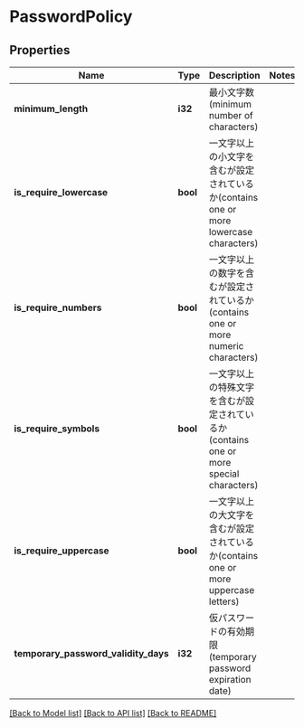 # PasswordPolicy

## Properties

Name | Type | Description | Notes
------------ | ------------- | ------------- | -------------
**minimum_length** | **i32** | 最小文字数(minimum number of characters) | 
**is_require_lowercase** | **bool** | 一文字以上の小文字を含むが設定されているか(contains one or more lowercase characters) | 
**is_require_numbers** | **bool** | 一文字以上の数字を含むが設定されているか(contains one or more numeric characters) | 
**is_require_symbols** | **bool** | 一文字以上の特殊文字を含むが設定されているか(contains one or more special characters) | 
**is_require_uppercase** | **bool** | 一文字以上の大文字を含むが設定されているか(contains one or more uppercase letters) | 
**temporary_password_validity_days** | **i32** | 仮パスワードの有効期限(temporary password expiration date) | 

[[Back to Model list]](../README.md#documentation-for-models) [[Back to API list]](../README.md#documentation-for-api-endpoints) [[Back to README]](../README.md)


